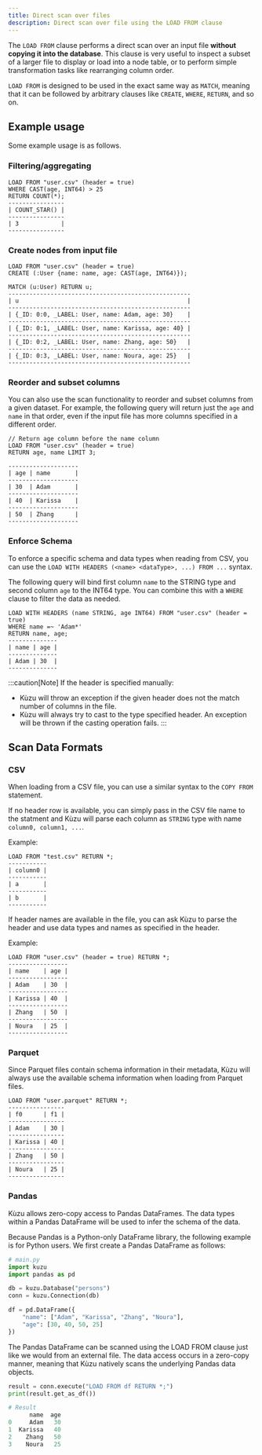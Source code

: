 ```yaml
---
title: Direct scan over files
description: Direct scan over file using the LOAD FROM clause
---
```


The `LOAD FROM` clause performs a direct scan over an input file **without copying it into the database**.
This clause is very useful to inspect a subset of a larger file to display or load into a node table, or to
perform simple transformation tasks like rearranging column order.

`LOAD FROM` is designed to be used in the exact same way as `MATCH`, meaning that it can be followed
by arbitrary clauses like `CREATE`, `WHERE`, `RETURN`, and so on.

## Example usage

Some example usage is as follows.

### Filtering/aggregating

```cypher
LOAD FROM "user.csv" (header = true)
WHERE CAST(age, INT64) > 25 
RETURN COUNT(*);
----------------
| COUNT_STAR() |
----------------
| 3            |
----------------
```

### Create nodes from input file
```cypher
LOAD FROM "user.csv" (header = true)
CREATE (:User {name: name, age: CAST(age, INT64)});

MATCH (u:User) RETURN u;
----------------------------------------------------
| u                                                |
----------------------------------------------------
| {_ID: 0:0, _LABEL: User, name: Adam, age: 30}    |
----------------------------------------------------
| {_ID: 0:1, _LABEL: User, name: Karissa, age: 40} |
----------------------------------------------------
| {_ID: 0:2, _LABEL: User, name: Zhang, age: 50}   |
----------------------------------------------------
| {_ID: 0:3, _LABEL: User, name: Noura, age: 25}   |
----------------------------------------------------
```

### Reorder and subset columns

You can also use the scan functionality to reorder and subset columns from a given dataset. For
example, the following query will return just the `age` and `name` in that order, even if the
input file has more columns specified in a different order.

```cypher
// Return age column before the name column
LOAD FROM "user.csv" (header = true)
RETURN age, name LIMIT 3;

--------------------
| age | name       |
--------------------
| 30  | Adam       |
--------------------
| 40  | Karissa    |
--------------------
| 50  | Zhang      |
--------------------
```

### Enforce Schema
To enforce a specific schema and data types when reading from CSV, you can use the `LOAD WITH HEADERS (<name> <dataType>, ...) FROM ...` syntax.

The following query will bind first column `name` to the STRING type and second column `age` to the INT64 type.
You can combine this with a `WHERE` clause to filter the data as needed.

```cypher
LOAD WITH HEADERS (name STRING, age INT64) FROM "user.csv" (header = true)
WHERE name =~ 'Adam*'
RETURN name, age;
--------------
| name | age |
--------------
| Adam | 30  |
--------------
```

:::caution[Note]
If the header is specified manually:
- Kùzu will throw an exception if the given header does not the match number of columns in the file.
- Kùzu will always try to cast to the type specified header. An exception will be thrown if the
casting operation fails.
:::

## Scan Data Formats

### CSV

When loading from a CSV file, you can use a similar syntax to the `COPY FROM` statement.

If no header row is available, you can simply pass in the CSV file name to the statment and Kùzu will parse
each column as `STRING` type with name `column0, column1, ...`.

Example:

```cypher
LOAD FROM "test.csv" RETURN *;
-----------
| column0 |
-----------
| a       |
-----------
| b       |
-----------
```

If header names are available in the file, you can ask Kùzu to parse the header and use data types
and names as specified in the header.

Example:

```cypher
LOAD FROM "user.csv" (header = true) RETURN *;
-----------------
| name    | age |
-----------------
| Adam    | 30  |
-----------------
| Karissa | 40  |
-----------------
| Zhang   | 50  |
-----------------
| Noura   | 25  |
-----------------
```

### Parquet

Since Parquet files contain schema information in their metadata, Kùzu will always use the available
schema information when loading from Parquet files.

```cypher
LOAD FROM "user.parquet" RETURN *;
----------------
| f0      | f1 |
----------------
| Adam    | 30 |
----------------
| Karissa | 40 |
----------------
| Zhang   | 50 |
----------------
| Noura   | 25 |
----------------
```

### Pandas

Kùzu allows zero-copy access to Pandas DataFrames. The data types within a Pandas DataFrame will be used to infer the schema of the data.

Because Pandas is a Python-only DataFrame library, the following example is for Python users. We first create a Pandas
DataFrame as follows:

```py
# main.py
import kuzu
import pandas as pd

db = kuzu.Database("persons")
conn = kuzu.Connection(db)

df = pd.DataFrame({
    "name": ["Adam", "Karissa", "Zhang", "Noura"],
    "age": [30, 40, 50, 25]
})
```

The Pandas DataFrame can be scanned using the LOAD FROM clause just like we would from
an external file. The data access occurs in a zero-copy manner, meaning that Kùzu natively scans
the underlying Pandas data objects.

```py
result = conn.execute("LOAD FROM df RETURN *;")
print(result.get_as_df())

# Result
      name  age
0     Adam   30
1  Karissa   40
2    Zhang   50
3    Noura   25
```
